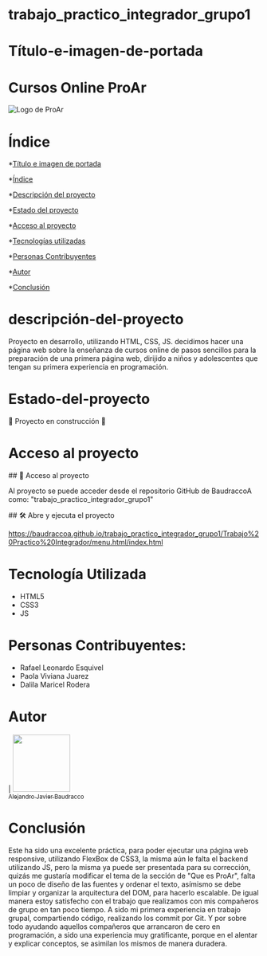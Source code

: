 # trabajo_practico_integrador_grupo1
# Título-e-imagen-de-portada

<h1 align:"center">Cursos Online ProAr</h1>

![Logo de ProAr](https://user-images.githubusercontent.com/105230509/231323418-7e970cde-28d8-4160-acfd-3b3576c969a0.png)


# Índice

*[Título e imagen de portada](#Título-e-imagen-de-portada)

*[Índice](#índice)

*[Descripción del proyecto](#descripción-del-proyecto)

*[Estado del proyecto](#Estado-del-proyecto)

*[Acceso al proyecto](#acceso-proyecto)

*[Tecnologías utilizadas](#tecnologías-utilizadas)

*[Personas Contribuyentes](#personas-contribuyentes)

*[Autor](#autor)

*[Conclusión](#conclusión)

# descripción-del-proyecto
<p> Proyecto en desarrollo, utilizando HTML, CSS, JS. decidimos hacer una página web sobre la enseñanza de cursos
online de pasos sencillos para la preparación de una primera página web, dirijido a niños y adolescentes que tengan su 
primera experiencia en programación.</p>

# Estado-del-proyecto

:construction: Proyecto en construcción :construction:

# Acceso al proyecto

\## 📁 Acceso al proyecto

<p> Al proyecto se puede acceder desde el repositorio GitHub de BaudraccoA como: "trabajo_practico_integrador_grupo1"</p> 

\## 🛠️ Abre y ejecuta el proyecto

https://baudraccoa.github.io/trabajo_practico_integrador_grupo1/Trabajo%20Practico%20Integrador/menu.html/index.html

# Tecnología Utilizada
<ul>
<li>HTML5</li>
<li>CSS3</li>
<li>JS</li>
</ul>

# Personas Contribuyentes:
<ul>
<li>Rafael Leonardo Esquivel</li>
<li>Paola Viviana Juarez</li>
<li>Dalila Maricel Rodera</li>
</ul>

# Autor

| [<img src="https://user-images.githubusercontent.com/105230509/231328578-9da49d64-7712-4577-b01a-de958de2812f.jpg" width=115><br><sub>Alejandro Javier Baudracco</sub>](https://github.com/BaudraccoA)

# Conclusión

<p> Este ha sido una excelente práctica, para poder ejecutar una página web responsive, utilizando FlexBox de CSS3, la misma aún le falta el backend utilizando JS, pero 
la misma ya puede ser presentada para su corrección, quizás me gustaría modificar el tema de la sección de "Que es ProAr", falta un poco de diseño de las fuentes y ordenar 
el texto, asímismo se debe limpiar y organizar la arquitectura del DOM, para hacerlo escalable. De igual manera estoy satisfecho con el trabajo que realizamos con mis compañeros
de grupo en tan poco tiempo. A sido mi primera experiencia en trabajo grupal, compartiendo código, realizando los commit por Git. Y por sobre todo ayudando aquellos compañeros
que arrancaron de cero en programación, a sido una experiencia muy gratificante, porque en el alentar y explicar conceptos, se asimilan los mismos de manera duradera.</p>

 
